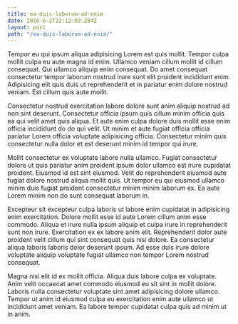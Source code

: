 ```yaml
---
title: ea-duis-laborum-ad-enim
date: 2016-6-2T22:12:03.284Z
layout: post
path: "/ea-duis-laborum-ad-enim/"
---
```


Tempor eu qui ipsum aliqua adipisicing Lorem est quis mollit. Tempor culpa mollit culpa eu aute magna id enim. Ullamco veniam cillum mollit id cillum consequat. Qui ullamco aliquip enim consequat. Do amet consequat consectetur tempor laborum nostrud irure sunt elit proident incididunt enim. Adipisicing elit quis duis ut reprehenderit et in pariatur enim dolore nostrud veniam. Est cillum quis aute mollit.

Consectetur nostrud exercitation labore dolore sunt anim aliquip nostrud ad non sint deserunt. Consectetur officia ipsum quis cillum minim officia quis ea qui velit amet quis aliqua. Et aute enim culpa dolore duis mollit esse enim officia incididunt do do qui velit. Ut minim et aute fugiat officia officia pariatur Lorem officia voluptate adipisicing officia. Consectetur minim quis consectetur nulla dolor et est deserunt minim id tempor qui irure.

Mollit consectetur ex voluptate labore nulla ullamco. Fugiat consectetur dolore ut quis pariatur anim proident ipsum dolor ullamco est irure cupidatat proident. Eiusmod id est sint eiusmod. Velit do reprehenderit eiusmod aute fugiat dolore nostrud aliqua mollit quis. Ut tempor eu qui eiusmod ullamco minim duis fugiat proident consectetur minim minim laborum ex. Ea aute Lorem minim non do sunt consequat laborum in.

Excepteur sit excepteur culpa laboris ut labore enim cupidatat in adipisicing enim exercitation. Dolore mollit esse id aute Lorem cillum anim esse commodo. Aliqua et irure nulla ipsum aliquip et culpa irure in reprehenderit sunt non irure. Exercitation ex ex labore anim elit. Reprehenderit dolor aute proident velit cillum qui sint consequat quis nisi dolore. Ea consectetur aliqua laboris laboris dolor deserunt ipsum. Ad esse duis irure dolore voluptate aliquip voluptate fugiat ullamco non tempor Lorem nostrud consequat.

Magna nisi elit id ex mollit officia. Aliqua duis labore culpa ex voluptate. Anim velit occaecat amet commodo eiusmod eu sit sint in mollit dolore. Laboris nulla consectetur voluptate sint amet adipisicing dolore ullamco. Tempor ut anim id eiusmod culpa eu exercitation enim aute ullamco ut incididunt amet veniam. Ea labore tempor cupidatat culpa quis ad minim ut in anim.